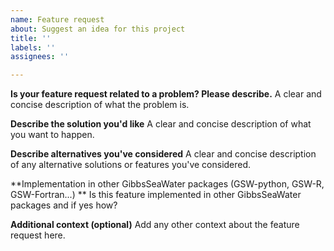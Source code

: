 ```yaml
---
name: Feature request
about: Suggest an idea for this project
title: ''
labels: ''
assignees: ''

---
```


**Is your feature request related to a problem? Please describe.**
A clear and concise description of what the problem is.

**Describe the solution you'd like**
A clear and concise description of what you want to happen.

**Describe alternatives you've considered**
A clear and concise description of any alternative solutions or features you've considered.

**Implementation in other GibbsSeaWater packages (GSW-python, GSW-R, GSW-Fortran...) **
Is this feature implemented in other GibbsSeaWater packages and if yes how?

**Additional context (optional)**
Add any other context about the feature request here.
